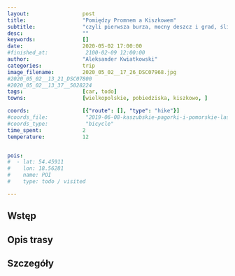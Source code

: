 ```yaml
---
layout:                 post
title:                  "Pomiędzy Promnem a Kiszkowem"
subtitle:               "czyli pierwsza burza, mocny deszcz i grad, ślimaki, zielone pola i kwitnący rzepak"
desc:                   ""
keywords:               []
date:                   2020-05-02 17:00:00
#finished_at:            2100-02-09 12:00:00
author:                 "Aleksander Kwiatkowski"
categories:             trip
image_filename:         2020_05_02__17_26_DSC07968.jpg
#2020_05_02__13_21_DSC07800
#2020_05_02__13_37__5028224
tags:                   [car, todo]
towns:                  [wielkopolskie, pobiedziska, kiszkowo, ]

coords:                 [{"route": [], "type": "hike"}]
#coords_file:            "2019-06-08-kaszubskie-pagorki-i-pomorskie-lasy.json"
#coords_type:            "bicycle"
time_spent:             2
temperature:            12


pois:
#  - lat: 54.45911
#    lon: 18.56281
#    name: POI
#    type: todo / visited

---
```



## Wstęp

## Opis trasy

## Szczegóły

